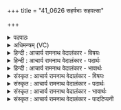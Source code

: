 +++
title = "41_0626 सहर्षभाः सहवत्सा"

+++
<details><summary>पदपाठः</summary>

स꣣ह꣡र्ष꣢भाः। स꣣ह꣢। ऋ꣣षभाः। सह꣡व꣢त्साः। स꣣ह꣢। व꣣त्साः। उदे꣡त꣢। उ꣣त्। ए꣡त꣢꣯। वि꣡श्वा꣢꣯। रू꣣पा꣡णि꣢। बि꣡भ्र꣢꣯तीः। द्व्यू꣣ध्नीः। द्वि। ऊध्नीः। उरुः꣢। पृ꣣थुः꣢। अ꣣य꣢म्। वः꣣। अस्तु। लोकः꣢। इ꣣माः꣢। आ꣡पः꣢꣯। सु꣣प्रपाणाः꣢। सु꣣। प्रपाणाः꣢। इ꣣ह꣢। स्त꣣। ६२६।
</details>

<details><summary>अधिमन्त्रम् (VC)</summary>

- गावः
- वामदेवो गौतमः
- त्रिष्टुप्
- धैवतः
- आरण्यं काण्डम्
</details>

<details><summary>हिन्दी : आचार्य रामनाथ वेदालंकार - विषयः</summary>

अगले मन्त्र का गौ देवता है। गौओं के साम्य से इन्द्रियों को कहा जा रहा है।
</details>

<details><summary>हिन्दी : आचार्य रामनाथ वेदालंकार - पदार्थः</summary>

पदार्थान्वयभाषाः -  हे इन्द्रियरूप गौओ ! (सहर्षभाः) जीवात्मारूप वृषभ से युक्त, (सहवत्साः) मन रूप बछड़े से युक्त, (विश्वा रूपाणि) आँख, कान, त्वचा आदि विभिन्न नामों को (बिभ्रतीः) धारण करती हुई, (द्व्यूध्नीः) ज्ञान-कर्म रूप दो ऊधसों से युक्त होती हुई तुम (उदेत) उद्यम करो। (उरुः) बहुत लम्बा, (पृथुः) बहुत चौड़ा (अयम्) यह (लोकः) लोक (वः) तुम्हारे उपयोग के लिए (अस्तु) हो। (इमाः) ये (सुप्रपाणाः) सुख से आस्वादन किये जाने योग्य (आपः) जलों के समान प्राप्तव्य रूप, रस, गन्ध आदि विषय हैं, (इह) इनमें (स्त) रहो, अर्थात् इनका यथायोग्य आस्वादन करो ॥१२॥
</details>

<details><summary>हिन्दी : आचार्य रामनाथ वेदालंकार - भावार्थः</summary>

भावार्थभाषाः -  गायों के पक्ष में भी अर्थयोजना करनी चाहिए। जैसे गायें वृषभ और बछड़ों के साथ विचरती हैं, वैसे ही इन्द्रियाँ आत्मा और मन के साथ। जैसे गायें सफेद, काले आदि रूपों को धारण करती हैं, वैसे इन्द्रियाँ आँख, कान आदि रूपों को। जैसे गायें प्रातः-सायं दोनों कालों में भरे हुए ऊधस् वाली होने से ‘द्व्यूध्नी’ कहलाती हैं, वैसे इन्द्रियाँ ज्ञान और कर्म रूप ऊधस् वाली होने से ‘द्व्यूध्नी’ होती हैं। जैसे गायें विस्तीर्ण चरागाहों में विचरती हैं, वैसे इन्द्रियाँ विस्तीर्ण विषयों में। जैसे गायें सुपेय जलों को पीती हैं, वैसे इन्द्रियाँ विषयरसों को। इन इन्द्रिय रूप गायों के श्रेष्ठ ज्ञान और श्रेष्ठ कर्म रूप दूध का सेवन कर निरन्तर शारीरिक और आत्मिक उन्नति सबको प्राप्त करनी चाहिए ॥१२॥ इस दशति में अग्नि की ज्वाला रूप जिह्वा, सब ऋतुओं की रमणीयता, परम पुरुष परमेश्वर की महिमा, माता-पिता के कर्तव्य, ब्रह्मवर्चस एवं बल की प्राप्ति आदि विषयों का वर्णन होने से इस दशति के विषय की पूर्व दशति के विषय के साथ संगति है ॥ षष्ठ प्रपाठक में तृतीय अर्ध की चतुर्थ दशति समाप्त ॥ षष्ठ अध्याय में चतुर्थ खण्ड समाप्त ॥
</details>

<details><summary>संस्कृत : आचार्य रामनाथ वेदालंकार - विषयः</summary>

अथ गौर्देवता। गवां साम्येनेन्द्रियाण्युच्यन्ते।
</details>

<details><summary>संस्कृत : आचार्य रामनाथ वेदालंकार - पदार्थः</summary>

पदार्थान्वयभाषाः -  हे इन्द्रियरूपा१ गावः ! (सहर्षभाः) जीवात्मरूपेण वृषभेण सहिताः, (सहवत्साः) मनोरूपेण वत्सेन च सहिताः (विश्वा रूपाणि) सर्वाणि चक्षुःश्रोत्रत्वगाद्यानि नामानि (बिभ्रतीः) धारयन्त्यः (द्व्यूध्नीः) ज्ञानकर्मरूपेण आपीनद्वयेन युक्ताः यूयम् (उदेत) उद्यमं कुरुत। (उरुः) सुदीर्घः (पृथुः) सुविस्तीर्णः (अयम्) एषः (लोकः) भुवनम् (वः) युष्मभ्यम् (अस्तु) भवतु। (इमाः) एताः (सुप्रपाणाः) सुखेन पातुम् आस्वादयितुं योग्याः (आपः) जलानीव आप्तव्याः रूपरसगन्धाद्याः विषयाः सन्ति, (इह स्त) एषु भवत, इमान् यथायोग्यम् आस्वादयद्ध्वमित्यर्थः ॥१२॥
</details>

<details><summary>संस्कृत : आचार्य रामनाथ वेदालंकार - भावार्थः</summary>

भावार्थभाषाः -  धेनुपक्षेऽपि योजनीयम्। यथा गावो वृषभेण वत्सेन च सह विचरन्ति, तथा इन्द्रियाण्यात्मना मनसा च सह। यथा गावः श्वेतकृष्णादिरूपाणि बिभ्रति तथेन्द्रियाणि चक्षुःश्रोत्रादिरूपाणि। यथा गावः सायंप्रातरुभयोः कालयोः पूर्णोधस्त्वेन द्व्यूध्नीः, तथेन्द्रियाणि ज्ञानेन कर्मणा च। यथा गावो विस्तीर्णेषु गोचरेषु विचरन्ति तथेन्द्रियाणि विस्तीर्णेषु विषयेषु। यथा गावः सुपेयानि जलानि पिबन्ति, तथेन्द्रियाणि विषयरसान्। एषामिन्द्रियरूपाणां गवां सज्ज्ञान-सत्कर्मरूपं पयः संसेव्य सततं दैहिक्याध्यात्मिकी च पुष्टिः सर्वैः प्राप्तव्या ॥१२॥ अत्राग्निजिह्वा-सर्वर्तुरमणीयत्व-परमपुरुषमहिम-मातापितृकर्तव्य- वर्चःसहप्राप्त्यादिवर्णनादेतद्दशत्यर्थस्य पूर्वदशत्यर्थेन सह संगतिरस्ति ॥ इति षष्ठे प्रपाठके तृतीयार्धे चतुर्थी दशतिः ॥ इति षष्ठेऽध्याये चतुर्थः खण्डः ॥
</details>

<details><summary>संस्कृत : आचार्य रामनाथ वेदालंकार - पादटिप्पनी</summary>

टिप्पणी:   १. (गाः) इन्द्रियाणि—इति ऋ० १।१०।८ भाष्ये द०।
</details>